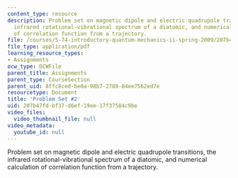 ```yaml
---
content_type: resource
description: Problem set on magnetic dipole and electric quadrupole transitions, the
  infrared rotational-vibrational spectrum of a diatomic, and numerical calculation
  of correlation function from a trajectory.
file: /courses/5-74-introductory-quantum-mechanics-ii-spring-2009/207b47fdbf37d6ef19ee17f37584c9be_MIT5_74s09_pset02.pdf
file_type: application/pdf
learning_resource_types:
- Assignments
ocw_type: OCWFile
parent_title: Assignments
parent_type: CourseSection
parent_uid: 8ffc8ced-be0a-98b7-2788-84ee7562ed7e
resourcetype: Document
title: 'Problem Set #2'
uid: 207b47fd-bf37-d6ef-19ee-17f37584c9be
video_files:
  video_thumbnail_file: null
video_metadata:
  youtube_id: null
---
```

Problem set on magnetic dipole and electric quadrupole transitions, the infrared rotational-vibrational spectrum of a diatomic, and numerical calculation of correlation function from a trajectory.